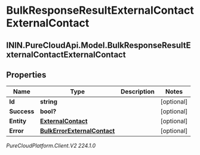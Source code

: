 # BulkResponseResultExternalContactExternalContact

## ININ.PureCloudApi.Model.BulkResponseResultExternalContactExternalContact

## Properties

|Name | Type | Description | Notes|
|------------ | ------------- | ------------- | -------------|
| **Id** | **string** |  | [optional] |
| **Success** | **bool?** |  | [optional] |
| **Entity** | [**ExternalContact**](ExternalContact) |  | [optional] |
| **Error** | [**BulkErrorExternalContact**](BulkErrorExternalContact) |  | [optional] |



_PureCloudPlatform.Client.V2 224.1.0_
